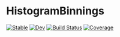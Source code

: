 # HistogramBinnings

[![Stable](https://img.shields.io/badge/docs-stable-blue.svg)](https://ArndtLab.github.io/HistogramBinnings.jl/stable/)
[![Dev](https://img.shields.io/badge/docs-dev-blue.svg)](https://ArndtLab.github.io/HistogramBinnings.jl/dev/)
[![Build Status](https://github.com/ArndtLab/HistogramBinnings.jl/actions/workflows/CI.yml/badge.svg?branch=main)](https://github.com/ArndtLab/HistogramBinnings.jl/actions/workflows/CI.yml?query=branch%3Amain)
[![Coverage](https://codecov.io/gh/ArndtLab/HistogramBinnings.jl/branch/main/graph/badge.svg)](https://codecov.io/gh/ArndtLab/HistogramBinnings.jl)

